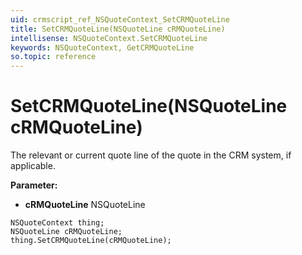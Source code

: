 ```yaml
---
uid: crmscript_ref_NSQuoteContext_SetCRMQuoteLine
title: SetCRMQuoteLine(NSQuoteLine cRMQuoteLine)
intellisense: NSQuoteContext.SetCRMQuoteLine
keywords: NSQuoteContext, GetCRMQuoteLine
so.topic: reference
---
```


# SetCRMQuoteLine(NSQuoteLine cRMQuoteLine)

The relevant or current quote line of the quote in the CRM system, if applicable.

**Parameter:** 
 - **cRMQuoteLine** NSQuoteLine

```crmscript
NSQuoteContext thing;
NSQuoteLine cRMQuoteLine;
thing.SetCRMQuoteLine(cRMQuoteLine);
```

